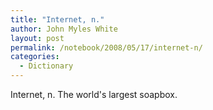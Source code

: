 ```yaml
---
title: "Internet, n."
author: John Myles White
layout: post
permalink: /notebook/2008/05/17/internet-n/
categories:
  - Dictionary
---
```


Internet, n. The world's largest soapbox.
